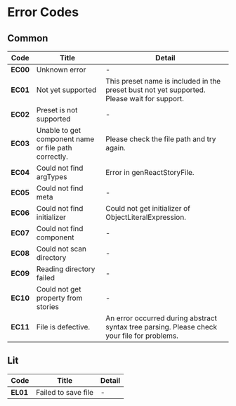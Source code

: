# Error Codes

## Common

| Code     | Title                                                | Detail                                                                                      |
| -------- | ---------------------------------------------------- | ------------------------------------------------------------------------------------------- |
| **EC00** | Unknown error                                        | -                                                                                           |
| **EC01** | Not yet supported                                    | This preset name is included in the preset bust not yet supported. Please wait for support. |
| **EC02** | Preset is not supported                              | -                                                                                           |
| **EC03** | Unable to get component name or file path correctly. | Please check the file path and try again.                                                   |
| **EC04** | Could not find argTypes                              | Error in genReactStoryFile.                                                                 |
| **EC05** | Could not find meta                                  | -                                                                                           |
| **EC06** | Could not find initializer                           | Could not get initializer of ObjectLiteralExpression.                                       |
| **EC07** | Could not find component                             | -                                                                                           |
| **EC08** | Could not scan directory                             | -                                                                                           |
| **EC09** | Reading directory failed                             | -                                                                                           |
| **EC10** | Could not get property from stories                  | -                                                                                           |
| **EC11** | File is defective.                                   | An error occurred during abstract syntax tree parsing. Please check your file for problems. |

## Lit

| Code     | Title               | Detail |
| -------- | ------------------- | ------ |
| **EL01** | Failed to save file | -      |

